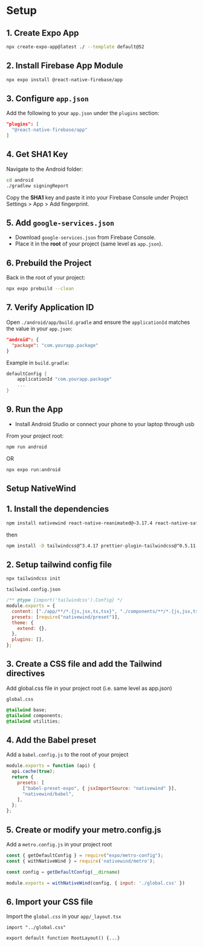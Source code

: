 # Setup

## 1. Create Expo App

```bash
npx create-expo-app@latest ./ --template default@52
```

## 2. Install Firebase App Module

```bash
npx expo install @react-native-firebase/app
```

## 3. Configure `app.json`

Add the following to your `app.json` under the `plugins` section:

```json
"plugins": [
  "@react-native-firebase/app"
]
```

## 4. Get SHA1 Key

Navigate to the Android folder:

```bash
cd android
./gradlew signingReport
```

Copy the **SHA1** key and paste it into your Firebase Console under Project Settings > App > Add fingerprint.

## 5. Add `google-services.json`

- Download `google-services.json` from Firebase Console.
- Place it in the **root** of your project (same level as `app.json`).

## 6. Prebuild the Project

Back in the root of your project:

```bash
npx expo prebuild --clean
```

## 7. Verify Application ID

Open `./android/app/build.gradle` and ensure the `applicationId` matches the value in your `app.json`:

```json
"android": {
  "package": "com.yourapp.package"
}
```

Example in `build.gradle`:

```gradle
defaultConfig {
    applicationId "com.yourapp.package"
    ...
}
```

## 9. Run the App

- Install Android Studio or connect your phone to your laptop through usb

From your project root:

```bash
npm run android
```

OR

```bash
npx expo run:android
```

## Setup NativeWind

## 1. Install the dependencies

```bash
npm install nativewind react-native-reanimated@~3.17.4 react-native-safe-area-context@5.4.0
```

then

```bash
npm install -D tailwindcss@^3.4.17 prettier-plugin-tailwindcss@^0.5.11
```

## 2. Setup tailwind config file

```bash
npx tailwindcss init
```

`tailwind.config.json`

```js
/** @type {import('tailwindcss').Config} */
module.exports = {
  content: ["./app/**/*.{js,jsx,ts,tsx}", "./components/**/*.{js,jsx,ts,tsx}"],
  presets: [require("nativewind/preset")],
  theme: {
    extend: {},
  },
  plugins: [],
};
```

## 3. Create a CSS file and add the Tailwind directives

Add global.css file in your project root (i.e. same level as app.json)

`global.css`

```css
@tailwind base;
@tailwind components;
@tailwind utilities;
```

## 4. Add the Babel preset

Add a `babel.config.js` to the root of your project

```js
module.exports = function (api) {
  api.cache(true);
  return {
    presets: [
      ["babel-preset-expo", { jsxImportSource: "nativewind" }],
      "nativewind/babel",
    ],
  };
};
```

## 5. Create or modify your metro.config.js

Add a `metro.config.js` in your project root

```js
const { getDefaultConfig } = require("expo/metro-config");
const { withNativeWind } = require('nativewind/metro');

const config = getDefaultConfig(__dirname)

module.exports = withNativeWind(config, { input: './global.css' })
```

## 6. Import your CSS file

Import the `global.css` in your `app/_layout.tsx`

```tsx
import "../global.css"

export default function RootLayout() {...}
```
